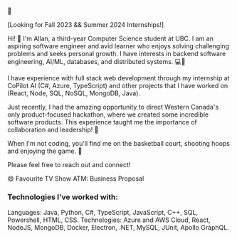 👋

[Looking for Fall 2023 && Summer 2024 Internships!]

Hi! 👋 I'm Allan, a third-year Computer Science student at UBC. I am an aspiring software engineer and avid learner who enjoys solving challenging problems and seeks personal growth. I have interests in backend software engineering, AI/ML, databases, and distributed systems. 💻🧠

I have experience with full stack web development through my internship at CoPilot AI (C#, Azure, TypeScript) and other projects that I have worked on (React, Node, SQL, NoSQL, MongoDB, Java). 

Just recently, I had the amazing opportunity to direct Western Canada's only product-focused hackathon, where we created some incredible software products. This experience taught me the importance of collaboration and leadership! 🚀

When I'm not coding, you'll find me on the basketball court, shooting hoops and enjoying the game. 🏀

Please feel free to reach out and connect!


😄 Favourite TV Show ATM: Business Proposal

### Technologies I've worked with: 

Languages: Java, Python, C#, TypeScript, JavaScript, C++, SQL, Powershell, HTML, CSS.
Technologies: Azure and AWS Cloud, React, NodeJS, MongoDB, Docker, Electron, .NET, MySQL, JUnit, Apollo GraphQL.
<!--
**AllanT102/AllanT102** is a ✨ _special_ ✨ repository because its `README.md` (this file) appears on your GitHub profile.

